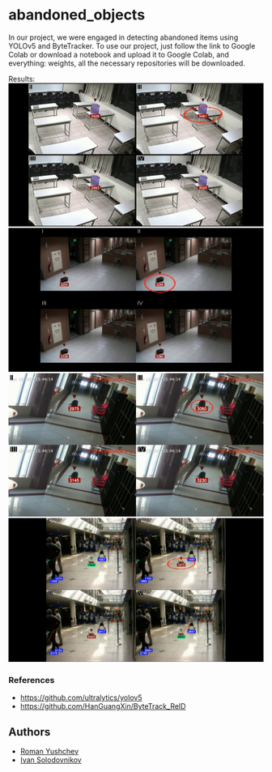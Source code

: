 # abandoned_objects

In our project, we were engaged in detecting abandoned items using YOLOv5 and ByteTracker. To use our project, just follow the link to Google Colab or download a notebook and upload it to Google Colab, and everything: weights, all the necessary repositories will be downloaded. 

Results:
![](Results/1.png)
![](Results/2.png)
![](Results/3.png)
![](Results/4.png)

### References
- https://github.com/ultralytics/yolov5
- https://github.com/HanGuangXin/ByteTrack_ReID

## Authors
- [Roman Yushchev](https://github.com/r0mz32)
- [Ivan Solodovnikov](https://github.com/vagagabun)
